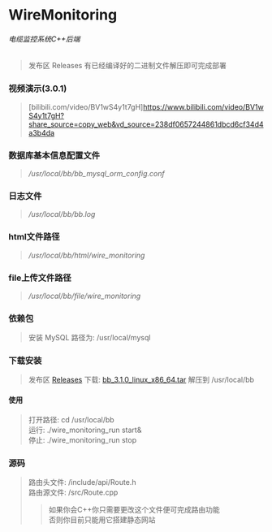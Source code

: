 # WireMonitoring
###### 电缆监控系统C++后端
> 发布区 Releases 有已经编译好的二进制文件解压即可完成部署
### 视频演示(3.0.1)
> [bilibili.com/video/BV1wS4y1t7gH]https://www.bilibili.com/video/BV1wS4y1t7gH?share_source=copy_web&vd_source=238df0657244861dbcd6cf34d4a3b4da
### 数据库基本信息配置文件
> */usr/local/bb/bb_mysql_orm_config.conf*
### 日志文件
> */usr/local/bb/bb.log*
### html文件路径
> */usr/local/bb/html/wire_monitoring*
### file上传文件路径
> */usr/local/bb/file/wire_monitoring*
### 依赖包
> 安装 MySQL 路径为: /usr/local/mysql
### 下载安装
> 发布区 [Releases](https://github.com/135356/WireMonitoring/releases) 下载: [bb_3.1.0_linux_x86_64.tar](https://github.com/135356/WireMonitoring/releases/tag/3.1.0) 解压到 /usr/local/bb
#### 使用
> 打开路径: cd /usr/local/bb  
> 运行: ./wire_monitoring_run start&  
> 停止: ./wire_monitoring_run stop
### 源码
> 路由头文件: /include/api/Route.h  
> 路由源文件: /src/Route.cpp
>> 如果你会C++你只需要更改这个文件便可完成路由功能  
>> 否则你目前只能用它搭建静态网站
